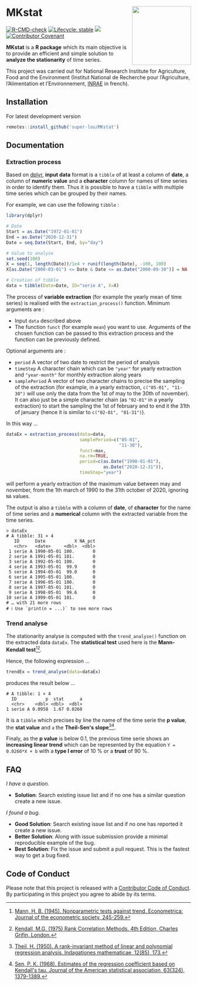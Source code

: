 # MKstat [<img src="man/figures/MKstat.png" align="right" width=160 height=160 alt=""/>](https://makaho.sk8.inrae.fr/)

<!-- badges: start -->
[![R-CMD-check](https://github.com/super-lou/MKstat/actions/workflows/R-CMD-check.yaml/badge.svg)](https://github.com/super-lou/MKstat/actions/workflows/R-CMD-check.yaml)
[![Lifecycle: stable](https://img.shields.io/badge/lifecycle-stable-green)](https://lifecycle.r-lib.org/articles/stages.html)
![](https://img.shields.io/github/last-commit/super-lou/Mkstat)
[![Contributor Covenant](https://img.shields.io/badge/Contributor%20Covenant-2.1-4baaaa.svg)](code_of_conduct.md) 
<!-- badges: end -->

**MKstat** is a **R package** which its main objective is to provide an efficient and simple solution to **analyze the stationarity** of time series.

This project was carried out for National Research Institute for Agriculture, Food and the Environment (Institut National de Recherche pour l’Agriculture, l’Alimentation et l’Environnement, [INRAE](https://agriculture.gouv.fr/inrae-linstitut-national-de-recherche-pour-lagriculture-lalimentation-et-lenvironnement) in french).


## Installation

For latest development version

``` r
remotes::install_github('super-lou/MKstat')
```


## Documentation

### Extraction process

Based on [dplyr](https://dplyr.tidyverse.org/), **input data** format is a `tibble` of at least a column of **date**, a column of **numeric value** and a **character** column for names of time series in order to identify them. Thus it is possible to have a `tibble` with multiple time series which can be grouped by their names.

For example, we can use the following `tibble` : 

``` r
library(dplyr)

# Date
Start = as.Date("1972-01-01")
End = as.Date("2020-12-31")
Date = seq.Date(Start, End, by="day")

# Value to analyse
set.seed(100)
X = seq(1, length(Date))/1e4 + runif(length(Date), -100, 100)
X[as.Date("2000-03-01") <= Date & Date <= as.Date("2000-09-30")] = NA

# Creation of tibble
data = tibble(Date=Date, ID="serie A", X=X)
```

The process of **variable extraction** (for example the yearly mean of time series) is realised with the `extraction_process()` function.
Minimum arguments are :
* Input `data` described above
* The function `funct` (for example `mean`) you want to use. Arguments of the chosen function can be passed to this extraction process and the function can be previously defined.

Optional arguments are :
* `period` A vector of two date to restrict the period of analysis
* `timeStep` A character chain which can be `"year"` for yearly extraction and `"year-month"` for monthly extraction along years
* `samplePeriod` A vector of two character chains to precise the sampling of the extraction (for example, in a yearly extraction, `c("05-01", "11-30")` will use only the data from the 1st of may to the 30th of november). It can also just be a simple character chain (as `"02-01"` in a yearly extraction) to start the sampling the 1st of february and to end it the 31th of january (hence it is similar to `c("02-01", "01-31")`).

In this way ...
``` r
dataEx = extraction_process(data=data,
                            samplePeriod=c("05-01",
                                           "11-30"),
                            funct=max,
                            na.rm=TRUE,
                            period=c(as.Date("1990-01-01"),
                                     as.Date("2020-12-31")),
                            timeStep="year")
```

will perform a yearly extraction of the maximum value between may and november, from the 1th march of 1990 to the 31th october of 2020, ignoring `NA` values.

The output is also a `tibble` with a column of **date**, of **character** for the name of time series and a **numerical** column with the extracted variable from the time series.

```
> dataEx
# A tibble: 31 × 4
   ID      Date           X NA_pct
   <chr>   <date>     <dbl>  <dbl>
 1 serie A 1990-05-01 100.       0
 2 serie A 1991-05-01 101.       0
 3 serie A 1992-05-01 100.       0
 4 serie A 1993-05-01  99.9      0
 5 serie A 1994-05-01  99.0      0
 6 serie A 1995-05-01 100.       0
 7 serie A 1996-05-01 100.       0
 8 serie A 1997-05-01 101.       0
 9 serie A 1998-05-01  99.6      0
10 serie A 1999-05-01 101.       0
# … with 21 more rows
# ℹ Use `print(n = ...)` to see more rows
```

### Trend analyse
The stationarity analyse is computed with the `trend_analyse()` function on the extracted data `dataEx`. The **statistical test** used here is the **Mann-Kendall test**[^mann][^kendall].

Hence, the following expression ...

``` r
trendEx = trend_analyse(data=dataEx)
```

produces the result below ...

```
# A tibble: 1 × 4
  ID           p  stat      a
  <chr>    <dbl> <dbl>  <dbl>
1 serie A 0.0958  1.67 0.0260
```

It is a `tibble` which precises by line the name of the time serie the **p value**, the **stat value** and `a` the **Theil-Sen's slope**[^theil][^sen].

Finaly, as the **p value** is below 0.1, the previous time serie shows an **increasing linear trend** which can be represented by the equation `Y = 0.0260*X + b` with a **type I error** of 10 % or a **trust** of 90 %. 


## FAQ

*I have a question.*

-   **Solution**: Search existing issue list and if no one has a similar question create a new issue.

*I found a bug.*

-   **Good Solution**: Search existing issue list and if no one has reported it create a new issue.
-   **Better Solution**: Along with issue submission provide a minimal reproducible example of the bug.
-   **Best Solution**: Fix the issue and submit a pull request. This is the fastest way to get a bug fixed.


## Code of Conduct

Please note that this project is released with a [Contributor Code of Conduct](CODE_OF_CONDUCT.md). By participating in this project you agree to abide by its terms.

[^mann]: [Mann, H. B. (1945). Nonparametric tests against trend. Econometrica: Journal of the econometric society, 245-259.](https://www.jstor.org/stable/1907187)
[^kendall]: [Kendall, M.G. (1975) Rank Correlation Methods. 4th Edition, Charles Grifin, London.](https://www.scirp.org/reference/ReferencesPapers.aspx?ReferenceID=2223266)
[^theil]: [Theil, H. (1950). A rank-invariant method of linear and polynomial regression analysis. Indagationes mathematicae, 12(85), 173.](https://ir.cwi.nl/pub/8270/8270D.pdf)
[^sen]: [Sen, P. K. (1968). Estimates of the regression coefficient based on Kendall's tau. Journal of the American statistical association, 63(324), 1379-1389.](https://www.tandfonline.com/doi/abs/10.1080/01621459.1968.10480934)
